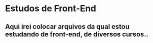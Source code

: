# Estudos de Front-End
## Aqui irei colocar arquivos da qual estou estudando de front-end, de diversos cursos..
